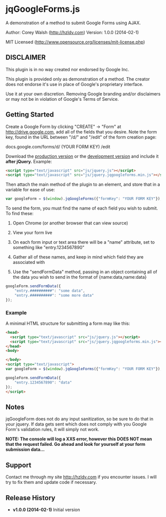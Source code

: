 # jqGoogleForms.js #

A demonstration of a method to submit Google Forms using AJAX. 

Author: Corey Walsh (http://hzldv.com)
Version: 1.0.0 (2014-02-1)

MIT Licensed (http://www.opensource.org/licenses/mit-license.php)

## DISCLAIMER ##

This plugin is in no way created nor endorsed by Google Inc. 

This plugin is provided only as demonstration of a method. The creator does not endorse it's use in place of Google's proprietary interface.

Use it at your own discretion. Removing Google branding and/or disclaimers or may not be in violation of Google's Terms of Service.

## Getting Started ##

Create a Google Form by clicking "CREATE" -> "Form" at http://drive.google.com, add all of the fields that you desire. Note the form key, found in the URL between "/d/" and "/edit" of the form creation page:

docs.google.com/forms/d/ (YOUR FORM KEY) /edit

Download the [production version][min] or the [development version][max] and include it **after jQuery.** Example:
```html
<script type="text/javascript" src="js/jquery.js"></script>
<script type="text/javascript" src="js/jquery.jqgoogleforms.min.js"></script>
```
Then attach the main method of the plugin to an element, and store that in a variable for ease of use:

```javascript
var googleForm = $(window).jqGoogleForms({"formKey": "YOUR FORM KEY"});
```

To send the form, you must find the name of each field you wish to submit. To find these: 

1. Open Chrome (or another browser that can view source) 

2. View your form live 

3. On each form input or text area there will be a "name" attribute, set to something like "entry.1234567890" 

4. Gather all of these names, and keep in mind which field they are associated with 

5. Use the "sendFormData" method, passing in an object containing all of the data you wish to send in the format of {name:data,name:data} 

```javascript
googleForm.sendFormData({
    "entry.##########": "some data",
    "entry.##########": "some more data"
});
```


[min]: https://github.com/kctess5/jqGoogleForms/blob/master/js/jquery.jqgoogleforms.min.js
[max]: https://github.com/kctess5/jqGoogleForms/blob/master/js/jquery.jqgoogleforms.js

### Example ###

A minimal HTML structure for submitting a form may like this:

```html
<head>
  <script type="text/javascript" src="js/jquery.js"></script>
  <script type="text/javascript" src="js/jquery.jqgoogleforms.min.js"></script>
</head>
<body>

</body>
<script type="text/javascript">
var googleForm = $(window).jqGoogleForms({"formKey": "YOUR FORM KEY"});

googleForm.sendFormData({
    "entry.1234567890": "data"
});
</script>
```
## Notes ##

jqGoogleForm does not do any input sanitization, so be sure to do that in your jquery. If data gets sent which does not comply with you Google Form's validation rules, it will simply not work.

**NOTE: The console will log a XXS error, however this DOES NOT mean that the request failed. Go ahead and look for yourself at your form submission data...**

## Support ##
Contact me through my site http://hzldv.com if you encounter issues. I will try to fix them and update code if necessary.

## Release History ##

+ **v1.0.0 (2014-02-1)** Initial version
